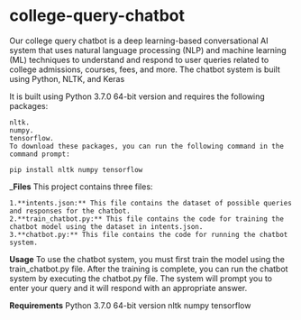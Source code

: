 # college-query-chatbot
Our college query chatbot is a deep learning-based conversational AI system that uses natural language processing (NLP) and machine learning (ML) techniques to understand and respond to user queries related to college admissions, courses, fees, and more. The chatbot system is built using Python, NLTK, and Keras



It is built using Python 3.7.0 64-bit version and requires the following packages:
```
nltk.
numpy.
tensorflow.
To download these packages, you can run the following command in the command prompt:
```

`pip install nltk numpy tensorflow`

_**Files**
This project contains three files:
```
1.**intents.json:** This file contains the dataset of possible queries and responses for the chatbot.
2.**train_chatbot.py:** This file contains the code for training the chatbot model using the dataset in intents.json.
3.**chatbot.py:** This file contains the code for running the chatbot system.
```
**Usage**
To use the chatbot system, you must first train the model using the train_chatbot.py file. After the training is complete, you can run the chatbot system by executing the chatbot.py file. The system will prompt you to enter your query and it will respond with an appropriate answer.

**Requirements**
Python 3.7.0 64-bit version
nltk
numpy
tensorflow

